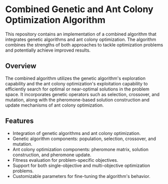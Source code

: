 # Combined Genetic and Ant Colony Optimization Algorithm

This repository contains an implementation of a combined algorithm that integrates genetic algorithms and ant colony optimization. The algorithm combines the strengths of both approaches to tackle optimization problems and potentially achieve improved results.

## Overview

The combined algorithm utilizes the genetic algorithm's exploration capability and the ant colony optimization's exploitation capability to efficiently search for optimal or near-optimal solutions in the problem space. It incorporates genetic operators such as selection, crossover, and mutation, along with the pheromone-based solution construction and update mechanisms of ant colony optimization.

## Features

- Integration of genetic algorithms and ant colony optimization.
- Genetic algorithm components: population, selection, crossover, and mutation.
- Ant colony optimization components: pheromone matrix, solution construction, and pheromone update.
- Fitness evaluation for problem-specific objectives.
- Support for both single-objective and multi-objective optimization problems.
- Customizable parameters for fine-tuning the algorithm's behavior.


